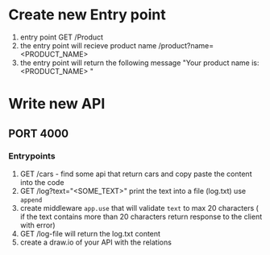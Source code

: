 # Create new Entry point
1. entry point GET /Product
2. the entry point will recieve product name /product?name=<PRODUCT_NAME>
3. the entry point will return the following message "Your product name is: <PRODUCT_NAME> "



# Write new API
## PORT 4000
### Entrypoints
1. GET /cars - find some api that return cars and copy paste the content into the code
2. GET /log?text="<SOME_TEXT>" print the text into a file (log.txt) use `append`
3. create middleware `app.use` that will validate `text` to max 20 characters  ( if the text contains more than 20 characters return response to the client with error)
4. GET /log-file will return the log.txt content
5. create a draw.io of your API with the relations 

